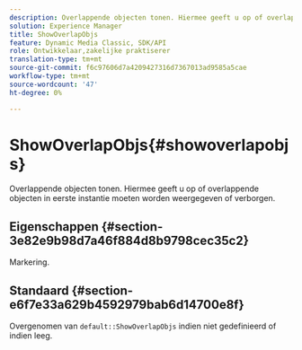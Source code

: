 ```yaml
---
description: Overlappende objecten tonen. Hiermee geeft u op of overlappende objecten in eerste instantie moeten worden weergegeven of verborgen.
solution: Experience Manager
title: ShowOverlapObjs
feature: Dynamic Media Classic, SDK/API
role: Ontwikkelaar,zakelijke praktiserer
translation-type: tm+mt
source-git-commit: f6c97606d7a4209427316d7367013ad9585a5cae
workflow-type: tm+mt
source-wordcount: '47'
ht-degree: 0%

---
```



# ShowOverlapObjs{#showoverlapobjs}

Overlappende objecten tonen. Hiermee geeft u op of overlappende objecten in eerste instantie moeten worden weergegeven of verborgen.

## Eigenschappen {#section-3e82e9b98d7a46f884d8b9798cec35c2}

Markering.

## Standaard {#section-e6f7e33a629b4592979bab6d14700e8f}

Overgenomen van `default::ShowOverlapObjs` indien niet gedefinieerd of indien leeg.
